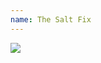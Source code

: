 ```yaml
---
name: The Salt Fix
---
```


<a href="https://www.amazon.com/Salt-Fix-Experts-Wrong-Eating/dp/0451496965/ref=as_li_ss_il?dchild=1&keywords=the+salt+fix&qid=1596501740&sr=8-1&linkCode=li2&tag=kombatkitchen-20&linkId=bb23c80512244a3e53cb4c95a3ded96f&language=en_US" target="_blank"><img border="0" src="//ws-na.amazon-adsystem.com/widgets/q?_encoding=UTF8&ASIN=0451496965&Format=_SL160_&ID=AsinImage&MarketPlace=US&ServiceVersion=20070822&WS=1&tag=kombatkitchen-20&language=en_US" ></a><img src="https://ir-na.amazon-adsystem.com/e/ir?t=kombatkitchen-20&language=en_US&l=li2&o=1&a=0451496965" width="1" height="1" border="0" alt="" style="border:none !important; margin:0px !important;" />
